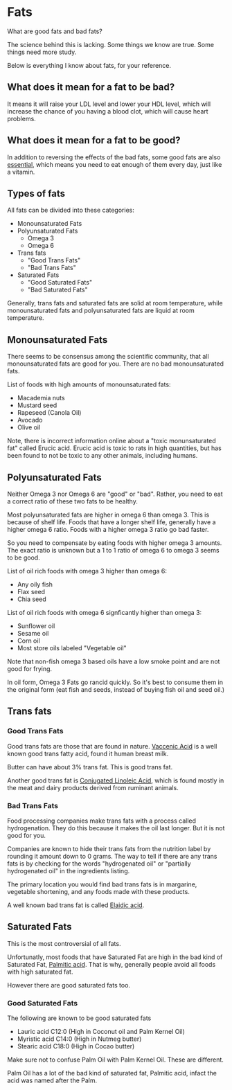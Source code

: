 # Fats

What are good fats and bad fats?

The science behind this is lacking. Some things we know are true. Some things need more study.

Below is everything I know about fats, for your reference.

## What does it mean for a fat to be bad?

It means it will raise your LDL level and lower your HDL level, which will increase the chance of you having a blood clot, which will cause heart problems.

## What does it mean for a fat to be good?

In addition to reversing the effects of the bad fats, some good fats are also [essential](https://en.wikipedia.org/wiki/Essential_fatty_acid), which means you need to eat enough of them every day, just like a vitamin.

## Types of fats

All fats can be divided into these categories:

* Monounsaturated Fats
* Polyunsaturated Fats
  * Omega 3
  * Omega 6
* Trans fats
  * "Good Trans Fats"
  * "Bad Trans Fats"
* Saturated Fats
  * "Good Saturated Fats"
  * "Bad Saturated Fats"

Generally, trans fats and saturated fats are solid at room temperature, while monounsaturated fats and polyunsaturated fats are liquid at room temperature.

## Monounsaturated Fats

There seems to be consensus among the scientific community, that all monounsaturated fats are good for you. There are no bad monounsaturated fats.

List of foods with high amounts of monounsaturated fats:
* Macademia nuts
* Mustard seed
* Rapeseed (Canola Oil)
* Avocado
* Olive oil

Note, there is incorrect information online about a "toxic monunsaturated fat" called Erucic acid. Erucic acid is toxic to rats in high quantities, but has been found to not be toxic to any other animals, including humans.

## Polyunsaturated Fats

Neither Omega 3 nor Omega 6 are "good" or "bad". Rather, you need to eat a correct ratio of these two fats to be healthy.

Most polyunsaturated fats are higher in omega 6 than omega 3. This is because of shelf life. Foods that have a longer shelf life, generally have a higher omega 6 ratio. Foods with a higher omega 3 ratio go bad faster.

So you need to compensate by eating foods with higher omega 3 amounts. The exact ratio is unknown but a 1 to 1 ratio of omega 6 to omega 3 seems to be good.

List of oil rich foods with omega 3 higher than omega 6:

* Any oily fish
* Flax seed
* Chia seed

List of oil rich foods with omega 6 signficantly higher than omega 3:

* Sunflower oil
* Sesame oil
* Corn oil
* Most store oils labeled "Vegetable oil"

Note that non-fish omega 3 based oils have a low smoke point and are not good for frying.

In oil form, Omega 3 Fats go rancid quickly. So it's best to consume them in the original form (eat fish and seeds, instead of buying fish oil and seed oil.)

## Trans fats

### Good Trans Fats

Good trans fats are those that are found in nature. [Vaccenic Acid](https://en.wikipedia.org/wiki/Vaccenic_acid) is a well known good trans fatty acid, found it human breast milk.

Butter can have about 3% trans fat. This is good trans fat.

Another good trans fat is [Conjugated Linoleic Acid](https://en.wikipedia.org/wiki/Conjugated_linoleic_acid), which is found mostly in the meat and dairy products derived from ruminant animals.

### Bad Trans Fats

Food processing companies make trans fats with a process called hydrogenation. They do this because it makes the oil last longer. But it is not good for you.

Companies are known to hide their trans fats from the nutrition label by rounding it amount down to 0 grams. The way to tell if there are any trans fats is by checking for the words "hydrogenated oil" or "partially hydrogenated oil" in the ingredients listing.

The primary location you would find bad trans fats is in margarine, vegetable shortening, and any foods made with these products.

A well known bad trans fat is called [Elaidic acid](https://en.wikipedia.org/wiki/Elaidic_acid).

## Saturated Fats

This is the most controversial of all fats. 

Unfortunatly, most foods that have Saturated Fat are high in the bad kind of Saturated Fat, [Palmitic acid](https://en.wikipedia.org/wiki/Palmitic_acid). That is why, generally people avoid all foods with high saturated fat.

However there are good saturated fats too.

### Good Saturated Fats

The following are known to be good saturated fats

* Lauric acid C12:0 (High in Coconut oil and Palm Kernel Oil)
* Myristic acid C14:0 (High in Nutmeg butter)
* Stearic acid C18:0 (High in Cocao butter)

Make sure not to confuse Palm Oil with Palm Kernel Oil. These are different.

Palm Oil has a lot of the bad kind of saturated fat, Palmitic acid, infact the acid was named after the Palm.
